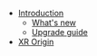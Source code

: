 * [Introduction](index.md)
  * [What's new](whats-new.md)
  * [Upgrade guide](upgrade-guide.md)
* [XR Origin](xr-origin.md)
